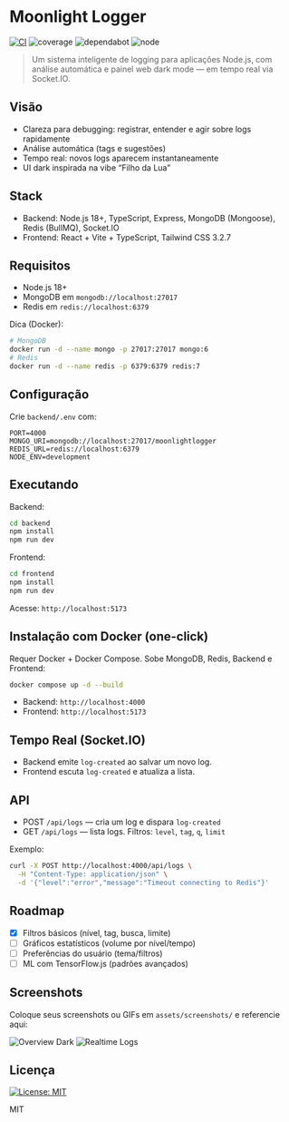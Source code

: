 # Moonlight Logger

[![CI](https://github.com/atlasfernands/Moonlight-Logger/actions/workflows/ci.yml/badge.svg)](https://github.com/atlasfernands/Moonlight-Logger/actions/workflows/ci.yml)
![coverage](https://img.shields.io/badge/coverage-soon-lightgrey)
![dependabot](https://img.shields.io/badge/Dependabot-enabled-brightgreen?logo=dependabot)
![node](https://img.shields.io/badge/node-%3E%3D18-00AEEF?logo=node.js)

> Um sistema inteligente de logging para aplicações Node.js, com análise automática e painel web dark mode — em tempo real via Socket.IO.

## Visão

- Clareza para debugging: registrar, entender e agir sobre logs rapidamente
- Análise automática (tags e sugestões)
- Tempo real: novos logs aparecem instantaneamente
- UI dark inspirada na vibe “Filho da Lua”

## Stack

- Backend: Node.js 18+, TypeScript, Express, MongoDB (Mongoose), Redis (BullMQ), Socket.IO
- Frontend: React + Vite + TypeScript, Tailwind CSS 3.2.7

## Requisitos

- Node.js 18+
- MongoDB em `mongodb://localhost:27017`
- Redis em `redis://localhost:6379`

Dica (Docker):

```bash
# MongoDB
docker run -d --name mongo -p 27017:27017 mongo:6
# Redis
docker run -d --name redis -p 6379:6379 redis:7
```

## Configuração

Crie `backend/.env` com:

```env
PORT=4000
MONGO_URI=mongodb://localhost:27017/moonlightlogger
REDIS_URL=redis://localhost:6379
NODE_ENV=development
```

## Executando

Backend:
```bash
cd backend
npm install
npm run dev
```

Frontend:
```bash
cd frontend
npm install
npm run dev
```

Acesse: `http://localhost:5173`

## Instalação com Docker (one-click)

Requer Docker + Docker Compose. Sobe MongoDB, Redis, Backend e Frontend:

```bash
docker compose up -d --build
```

- Backend: `http://localhost:4000`
- Frontend: `http://localhost:5173`

## Tempo Real (Socket.IO)

- Backend emite `log-created` ao salvar um novo log.
- Frontend escuta `log-created` e atualiza a lista.

## API

- POST `/api/logs` — cria um log e dispara `log-created`
- GET  `/api/logs` — lista logs. Filtros: `level`, `tag`, `q`, `limit`

Exemplo:
```bash
curl -X POST http://localhost:4000/api/logs \
  -H "Content-Type: application/json" \
  -d '{"level":"error","message":"Timeout connecting to Redis"}'
```

## Roadmap

- [x] Filtros básicos (nível, tag, busca, limite)
- [ ] Gráficos estatísticos (volume por nível/tempo)
- [ ] Preferências do usuário (tema/filtros)
- [ ] ML com TensorFlow.js (padrões avançados)

## Screenshots

Coloque seus screenshots ou GIFs em `assets/screenshots/` e referencie aqui:

![Overview Dark](assets/screenshots/overview.png)
![Realtime Logs](assets/screenshots/realtime.gif)

## Licença

[![License: MIT](https://img.shields.io/badge/License-MIT-blue.svg)](LICENSE)

MIT
